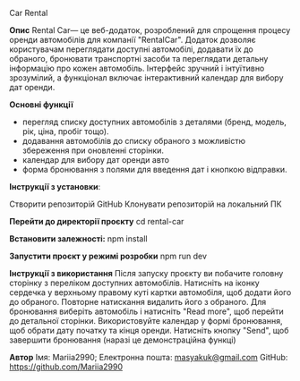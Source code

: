Car Rental

**Опис**
Rental Car— це веб-додаток, розроблений для спрощення процесу оренди автомобілів для компанії "RentalCar". Додаток дозволяє користувачам переглядати доступні автомобілі, додавати їх до обраного, бронювати транспортні засоби та переглядати детальну інформацію про кожен автомобіль. Інтерфейс зручний і інтуїтивно зрозумілий, а функціонал включає інтерактивний календар для вибору дат оренди.

**Основні функції**
- перегляд списку доступних автомобілів з деталями (бренд, модель, рік, ціна, пробіг тощо).
- додавання автомобілів до списку обраного з можливістю збереження при оновленні сторінки.
- календар для вибору дат оренди авто
- форма бронювання з полями для введення дат і кнопкою відправки.

**Інструкції з установки**:

Створити репозиторій GitHub
Клонувати репозиторій на локальний ПК

**Перейти до директорії проєкту**
cd rental-car

**Встановити залежності:**
npm install

**Запустити проєкт у режимі розробки**
npm run dev

**Інструкції з використання**
Після запуску проєкту ви побачите головну сторінку з переліком доступних автомобілів. Натисніть на іконку сердечка у верхньому правому куті картки автомобіля, щоб додати його до обраного. Повторне натискання видалить його з обраного. Для бронювання виберіть автомобіль і натисніть "Read more", щоб перейти до детальної сторінки. Використовуйте календар у формі бронювання, щоб обрати дату початку та кінця оренди. Натисніть кнопку "Send", щоб завершити бронювання (наразі це демонстраційна функці)

**Автор**
Імя: Mariia2990;
Електронна пошта: masyakuk@gmail.com
GitHub: https://github.com/Mariia2990
